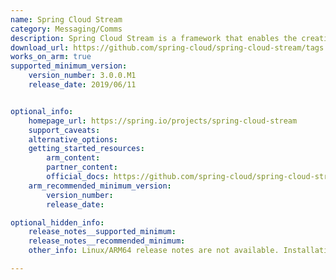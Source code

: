 ```yaml
---
name: Spring Cloud Stream
category: Messaging/Comms
description: Spring Cloud Stream is a framework that enables the creation of microservices powered by messaging, with support for systems like Kafka and RabbitMQ.
download_url: https://github.com/spring-cloud/spring-cloud-stream/tags
works_on_arm: true
supported_minimum_version:
    version_number: 3.0.0.M1
    release_date: 2019/06/11


optional_info:
    homepage_url: https://spring.io/projects/spring-cloud-stream
    support_caveats:
    alternative_options:
    getting_started_resources:
        arm_content:
        partner_content:
        official_docs: https://github.com/spring-cloud/spring-cloud-stream?tab=readme-ov-file#building
    arm_recommended_minimum_version:
        version_number:
        release_date:

optional_hidden_info:
    release_notes__supported_minimum:
    release_notes__recommended_minimum:
    other_info: Linux/ARM64 release notes are not available. Installation and testing are done via the [tar archive](https://github.com/spring-cloud/spring-cloud-stream/releases/tag/v3.0.0.M1).

---
```

